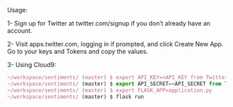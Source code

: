
Usage: 

1- Sign up for Twitter at twitter.com/signup if you don’t already have an account.

2- Visit apps.twitter.com, logging in if prompted, and click Create New App. Go to your keys and Tokens and copy the values.


3- Using Cloud9: 

```javascript
~/workspace/sentiments/ (master) $ export API_KEY=<API_KEY from Twitter here>
~/workspace/sentiments/ (master) $ export API_SECRET=<API_SECRET from Twitter here>
~/workspace/sentiments/ (master) $ export FLASK_APP=application.py
~/workspace/sentiments/ (master) $ flask run
```
